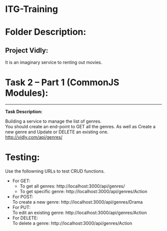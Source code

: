 # ITG-Training

# Folder Description:

## Project Vidly:  
It is an imaginary service to renting out movies.

# Task 2 – Part 1 (CommonJS Modules):
---

**Task Description:**

Building a service to manage the list of genres.  
You should create an end-point to GET all the genres. As well as Create a new genre and Update or DELETE an existing one.  
http://vidly.com/api/genres/

# Testing:

Use the followning URLs to test CRUD functions.

- For GET:  
  - To get all genres: http://localhost:3000/api/genres/
  - To get specific genre: http://localhost:3000/api/genres/Action
- For POST:  
To create a new genre: http://localhost:3000/api/genres/Drama
- For PUT:  
To edit an existing genre: http://localhost:3000/api/genres/Action
- For DELETE:  
To delete a genre: http://localhost:3000/api/genres/Action
